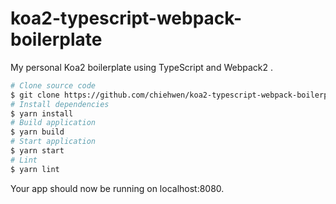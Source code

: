 # koa2-typescript-webpack-boilerplate
My personal Koa2 boilerplate using TypeScript and Webpack2 .

```bash
# Clone source code
$ git clone https://github.com/chiehwen/koa2-typescript-webpack-boilerplate.git && cd _
# Install dependencies
$ yarn install
# Build application
$ yarn build
# Start application
$ yarn start
# Lint
$ yarn lint
```

Your app should now be running on localhost:8080.

